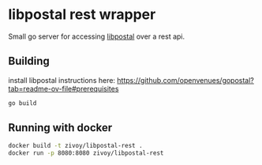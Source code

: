 # libpostal rest wrapper

Small go server for accessing [libpostal](https://github.com/openvenues/libpostal) over a rest api.

## Building
install libpostal
instructions here: https://github.com/openvenues/gopostal?tab=readme-ov-file#prerequisites
```bash
go build
```

## Running with docker
```bash
docker build -t zivoy/libpostal-rest .
docker run -p 8080:8080 zivoy/libpostal-rest
```
